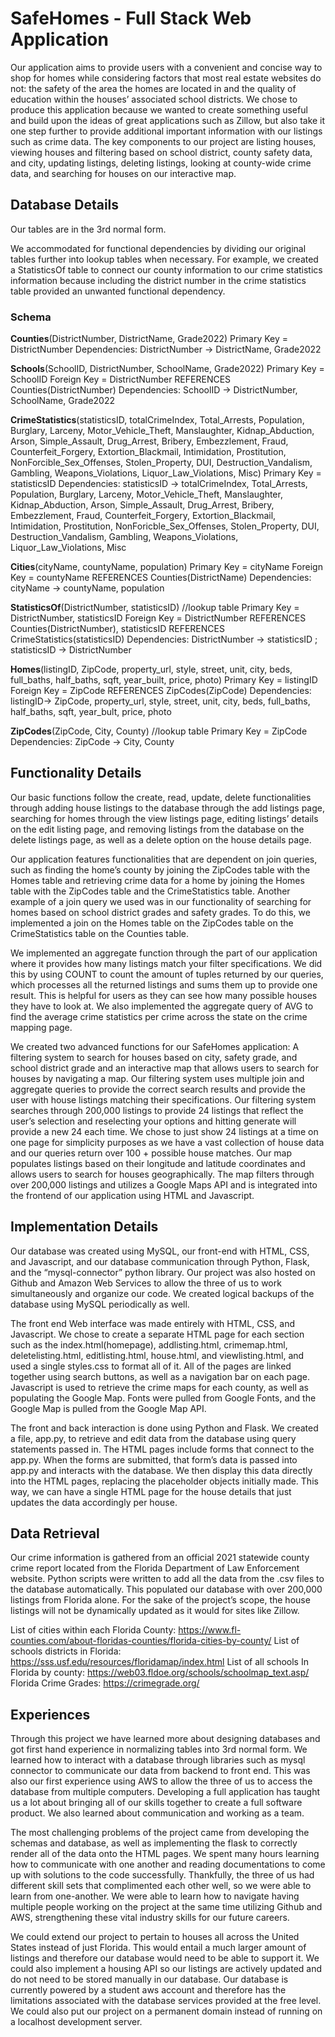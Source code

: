 # SafeHomes - Full Stack Web Application 

Our application aims to provide users with a convenient and concise way to shop for homes while considering factors that most real estate websites do not: the safety of the area the homes are located in and the quality of education within the houses’ associated school districts. We chose to produce this application because we wanted to create something useful and build upon the ideas of great applications such as Zillow, but also take it one step further to provide additional important information with our listings such as crime data. The key components to our project are listing houses, viewing houses and filtering based on school district, county safety data, and city, updating listings, deleting listings, looking at county-wide crime data, and searching for houses on our interactive map.

## **Database Details**

Our tables are in the 3rd normal form.

We accommodated for functional dependencies by dividing our original tables further into lookup tables when necessary. For example, we created a StatisticsOf table to connect our county information to our crime statistics information because including the district number in the crime statistics table provided an unwanted functional dependency. 

### Schema 

**Counties**(DistrictNumber, DistrictName, Grade2022)
Primary Key = DistrictNumber
Dependencies:  DistrictNumber -> DistrictName, Grade2022
  
**Schools**(SchoolID, DistrictNumber, SchoolName, Grade2022)
Primary Key = SchoolID
Foreign Key = DistrictNumber REFERENCES Counties(DistrictNumber) 
Dependencies: SchoolID -> DistrictNumber, SchoolName, Grade2022
 
**CrimeStatistics**(statisticsID, totalCrimeIndex, Total_Arrests, Population, Burglary, Larceny, Motor_Vehicle_Theft, Manslaughter, Kidnap_Abduction, Arson, Simple_Assault, Drug_Arrest, Bribery, Embezzlement, Fraud, Counterfeit_Forgery, Extortion_Blackmail, Intimidation, Prostitution, NonForcible_Sex_Offenses, Stolen_Property, DUI, Destruction_Vandalism, Gambling, Weapons_Violations, Liquor_Law_Violations, Misc)
Primary Key = statisticsID
Dependencies: statisticsID -> totalCrimeIndex, Total_Arrests, Population, Burglary, Larceny, Motor_Vehicle_Theft, Manslaughter, Kidnap_Abduction, Arson, Simple_Assault, Drug_Arrest, Bribery, Embezzlement, Fraud, Counterfeit_Forgery, Extortion_Blackmail, Intimidation, Prostitution, NonForicble_Sex_Offenses, Stolen_Property, DUI, Destruction_Vandalism, Gambling, Weapons_Violations, Liquor_Law_Violations, Misc
 
**Cities**(cityName, countyName, population)
Primary Key = cityName
Foreign Key = countyName REFERENCES Counties(DistrictName)
Dependencies: cityName -> countyName, population
 
**StatisticsOf**(DistrictNumber, statisticsID)  //lookup table
Primary Key = DistrictNumber, statisticsID
Foreign Key = DistrictNumber REFERENCES Counties(DistrictNumber), statisticsID REFERENCES CrimeStatistics(statisticsID)
Dependencies: DistrictNumber -> statisticsID ; statisticsID -> DistrictNumber
 
**Homes**(listingID, ZipCode, property_url, style, street, unit, city, beds, full_baths, half_baths, sqft, year_built, price, photo)
Primary Key = listingID
Foreign Key = ZipCode REFERENCES ZipCodes(ZipCode)
Dependencies: listingID-> ZipCode, property_url, style, street, unit, city, beds, full_baths, half_baths, sqft, year_bult, price, photo
 
**ZipCodes**(ZipCode, City, County) //lookup table
Primary Key = ZipCode
Dependencies: ZipCode -> City, County

## **Functionality Details**

Our basic functions follow the create, read, update, delete functionalities through adding house listings to the database through the add listings page, searching for homes through the view listings page, editing listings’ details on the edit listing page, and removing listings from the database on the delete listings page, as well as a delete option on the house details page.

Our application features functionalities that are dependent on join queries, such as finding the home’s county by joining the ZipCodes table with the Homes table and retrieving crime data for a home by joining the Homes table with the ZipCodes table and the CrimeStatistics table. Another example of a join query we used was in our functionality of searching for homes based on school district grades and safety grades. To do this, we implemented a join on the Homes table on the ZipCodes table on the CrimeStatistics table on the Counties table.

We implemented an aggregate function through the part of our application where it provides how many listings match your filter specifications. We did this by using COUNT to count the amount of tuples returned by our queries, which processes all the returned listings and sums them up to provide one result. This is helpful for users as they can see how many possible houses they have to look at. We also implemented the aggregate query of AVG to find the average crime statistics per crime across the state on the crime mapping page.

We created two advanced functions for our SafeHomes application: A filtering system to search for houses based on city, safety grade, and school district grade and an interactive map that allows users to search for houses by navigating a map. Our filtering system uses multiple join and aggregate queries to provide the correct search results and provide the user with house listings matching their specifications. Our filtering system searches through 200,000 listings to provide 24 listings that reflect the user’s selection and reselecting your options and hitting generate will provide a new 24 each time. We chose to just show 24 listings at a time on one page for simplicity purposes as we have a vast collection of house data and our queries return over 100 + possible house matches. Our map populates listings based on their longitude and latitude coordinates and allows users to search for houses geographically. The map filters through over 200,000 listings and utilizes a Google Maps API and is integrated into the frontend of our application using HTML and Javascript.

## **Implementation Details**

Our database was created using MySQL, our front-end with HTML, CSS, and Javascript, and our database communication through Python, Flask, and the “mysql-connector” python library. Our project was also hosted on Github and Amazon Web Services to allow the three of us to work simultaneously and organize our code. We created logical backups of the database using MySQL periodically as well. 

The front end Web interface was made entirely with HTML, CSS, and Javascript. We chose to create a separate HTML page for each section such as the index.html(homepage), addlisting.html, crimemap.html, deletelisting.html, editlisting.html, house.html, and viewlisting.html, and used a single styles.css to format all of it. All of the pages are linked together using search buttons, as well as a navigation bar on each page. Javascript is used to retrieve the crime maps for each county, as well as populating the Google Map. Fonts were pulled from Google Fonts, and the Google Map is pulled from the Google Map API. 

The front and back interaction is done using Python and Flask. We created a file, app.py, to retrieve and edit data from the database using query statements passed in. The HTML pages include forms that connect to the app.py. When the forms are submitted, that form’s data is passed into app.py and interacts with the database. We then display this data directly into the HTML pages, replacing the placeholder objects initially made. This way, we can have a single HTML page for the house details that just updates the data accordingly per house. 

## Data Retrieval 

Our crime information is gathered from an official 2021 statewide county crime report located from the Florida Department of Law Enforcement website. Python scripts were written to add all the data from the .csv files to the database automatically. This populated our database with over 200,000 listings from Florida alone. For the sake of the project’s scope, the house listings will not be dynamically updated as it would for sites like Zillow. 

List of cities within each Florida County: https://www.fl-counties.com/about-floridas-counties/florida-cities-by-county/ 
List of schools districts in Florida: https://sss.usf.edu/resources/floridamap/index.html 
List of all schools In Florida by county: https://web03.fldoe.org/schools/schoolmap_text.asp/
Florida Crime Grades: https://crimegrade.org/ 

## Experiences

Through this project we have learned more about designing databases and got first hand experience in normalizing tables into 3rd normal form. We learned how to interact with a database through libraries such as mysql connector to communicate our data from backend to front end.  This was also our first experience using AWS to allow the three of us to access the database from multiple computers. Developing a full application has taught us a lot about bringing all of our skills together to create a full software product. We also learned about communication and working as a team.

The most challenging problems of the project came from developing the schemas and database, as well as implementing the flask to correctly render all of the data onto the HTML pages. We spent many hours learning how to communicate with one another and reading documentations to come up with solutions to the code successfully. Thankfully, the three of us had different skill sets that complimented each other well, so we were able to learn from one-another. We were able to learn how to navigate having multiple people working on the project at the same time utilizing Github and AWS, strengthening these vital industry skills for our future careers. 

We could extend our project to pertain to houses all across the United States instead of just Florida. This would entail a much larger amount of listings and therefore our database would need to be able to support it. We could also implement a housing API so our listings are actively updated and do not need to be stored manually in our database. Our database is currently powered by a student aws account and therefore has the limitations associated with the database services provided at the free level. We could also put our project on a permanent domain instead of running on a localhost development server. 
